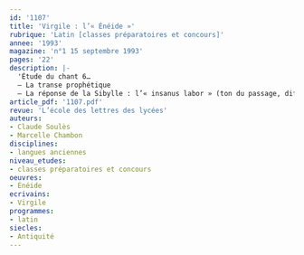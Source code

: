 ```yaml
---
id: '1107'
title: 'Virgile : l’« Énéide »'
rubrique: 'Latin [classes préparatoires et concours]'
annee: '1993'
magazine: 'n°1 15 septembre 1993'
pages: '22'
description: |-
  'Étude du chant 6…
  – La transe prophétique
  – La réponse de la Sibylle : l’« insanus labor » (ton du passage, difficulté de l’entreprise) ; les conditions mises à la catabase'
article_pdf: '1107.pdf'
revue: 'L’école des lettres des lycées'
auteurs:
- Claude Soulès
- Marcelle Chambon
disciplines:
- langues anciennes
niveau_etudes:
- classes préparatoires et concours
oeuvres:
- Énéide
ecrivains:
- Virgile
programmes:
- latin
siecles:
- Antiquité
---
```

